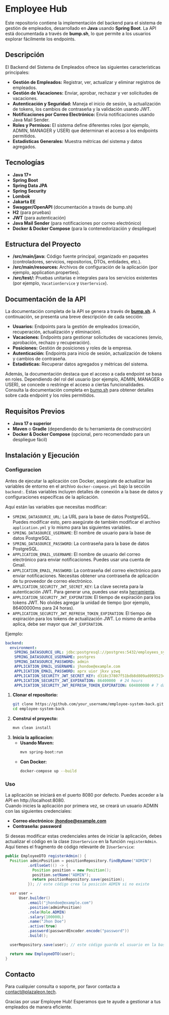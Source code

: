 # Employee Hub
Este repositorio contiene la implementación del backend para el sistema de gestión de empleados, desarrollado en **Java** usando **Spring Boot**. La API está documentada a través de **bump.sh**, lo que permite a los usuarios explorar fácilmente los endpoints.


## Descripción

El Backend del Sistema de Empleados ofrece las siguientes características principales:
- **Gestión de Empleados:** Registrar, ver, actualizar y eliminar registros de empleados.
- **Gestión de Vacaciones:** Enviar, aprobar, rechazar y ver solicitudes de vacaciones.
- **Autenticación y Seguridad:** Maneja el inicio de sesión, la actualización de tokens, los cambios de contraseña y la validación usando JWT.
- **Notificaciones por Correo Electrónico:** Envía notificaciones usando Java Mail Sender.
- **Roles y Permisos:** El sistema define diferentes roles (por ejemplo, ADMIN, MANAGER y USER) que determinan el acceso a los endpoints permitidos.
- **Estadísticas Generales:** Muestra métricas del sistema y datos agregados.

## Tecnologías

- **Java 17+**
- **Spring Boot**
- **Spring Data JPA**
- **Spring Security**
- **Lombok**
- **Jakarta EE**
- **Swagger/OpenAPI** (documentación a través de bump.sh)
- **H2** (para pruebas)
- **JWT** (para autenticación)
- **Java Mail Sender** (para notificaciones por correo electrónico)
- **Docker & Docker Compose** (para la contenedorización y despliegue)

## Estructura del Proyecto

- **/src/main/java:** Código fuente principal, organizado en paquetes (controladores, servicios, repositorios, DTOs, entidades, etc.).
- **/src/main/resources:** Archivos de configuración de la aplicación (por ejemplo, application.properties).
- **/src/test/:** Pruebas unitarias e integrales para los servicios existentes (por ejemplo, `VacationService` y `UserService`).

## Documentación de la API

La documentación completa de la API se genera a través de **[bump.sh](https://bump.sh/dario-alessandro/doc/employee-hub/)**. A continuación, se presenta una breve descripción de cada sección:

- **Usuarios:** Endpoints para la gestión de empleados (creación, recuperación, actualización y eliminación).
- **Vacaciones:** Endpoints para gestionar solicitudes de vacaciones (envío, aprobación, rechazo y recuperación).
- **Posiciones:** Gestión de posiciones y roles de la empresa.
- **Autenticación:** Endpoints para inicio de sesión, actualización de tokens y cambios de contraseña.
- **Estadísticas:** Recuperar datos agregados y métricas del sistema.

Además, la documentación destaca que el acceso a cada endpoint se basa en roles. Dependiendo del rol del usuario (por ejemplo, ADMIN, MANAGER o USER), se concede o restringe el acceso a ciertas funcionalidades. Consulta la documentación completa en [bump.sh](https://bump.sh/dario-alessandro/doc/employee-hub/) para obtener detalles sobre cada endpoint y los roles permitidos.

## Requisitos Previos

- **Java 17 o superior**
- **Maven** o **Gradle** (dependiendo de tu herramienta de construcción)
- **Docker & Docker Compose** (opcional, pero recomendado para un despliegue fácil)

## Instalación y Ejecución

### Configuracion

Antes de ejecutar la aplicación con Docker, asegúrate de actualizar las variables de entorno en el archivo `docker-compose.yml` bajo la sección `backend:`. Estas variables incluyen detalles de conexión a la base de datos y configuraciones específicas de la aplicación.

Aquí están las variables que necesitas modificar:

- `SPRING_DATASOURCE_URL`: La URL para la base de datos PostgreSQL. Puedes modificar esto, pero asegúrate de también modificar el archivo `application.yml` y lo mismo para las siguientes variables.
- `SPRING_DATASOURCE_USERNAME`: El nombre de usuario para la base de datos PostgreSQL.
- `SPRING_DATASOURCE_PASSWORD`: La contraseña para la base de datos PostgreSQL.
- `APPLICATION_EMAIL_USERNAME`: El nombre de usuario del correo electrónico para enviar notificaciones. Puedes usar una cuenta de Gmail.
- `APPLICATION_EMAIL_PASSWORD`: La contraseña del correo electrónico para enviar notificaciones. Necesitas obtener una contraseña de aplicación de tu proveedor de correo electrónico.
- `APPLICATION_SECURITY_JWT_SECRET_KEY`: La clave secreta para la autenticación JWT. Para generar una, puedes usar esta [herramienta](https://jwtsecret.com/generate).
- `APPLICATION_SECURITY_JWT_EXPIRATION`: El tiempo de expiración para los tokens JWT. No olvides agregar la unidad de tiempo (por ejemplo, 86400000ms para 24 horas).
- `APPLICATION_SECURITY_JWT_REFRESH_TOKEN_EXPIRATION`: El tiempo de expiración para los tokens de actualización JWT. Lo mismo de arriba aplica, debe ser mayor que `JWT_EXPIRATION`.

Ejemplo:
```yaml
backend:
  environment:
    SPRING_DATASOURCE_URL: jdbc:postgresql://postgres:5432/employees_system
    SPRING_DATASOURCE_USERNAME: postgres
    SPRING_DATASOURCE_PASSWORD: admin
    APPLICATION_EMAIL_USERNAME: jhondoe@example.com
    APPLICATION_EMAIL_PASSWORD: aprx uior jkxv yzwq
    APPLICATION_SECURITY_JWT_SECRET_KEY: d318c37807f51bdb8d809ad09952347af028e59cbed15d6727c1fa1744c2e3c3 Don't use this one, generate your own
    APPLICATION_SECURITY_JWT_EXPIRATION: 86400000  # 24 hours
    APPLICATION_SECURITY_JWT_REFRESH_TOKEN_EXPIRATION: 604800000 # 7 days
```

1. **Clonar el repositorio:**
   ```bash
   git clone https://github.com/your_username/employee-system-back.git
   cd employee-system-back

2. **Construi el proyecto:**
   ```bash
   mvn clean install

3. **Inicia la aplicacion:**
    - **Usando Maven:**
      ```bash
      mvn spring-boot:run

    - **Con Docker:**
        ```bash
        docker-compose up --build

### Uso

La aplicación se iniciará en el puerto 8080 por defecto. Puedes acceder a la API en http://localhost:8080.  
Cuando inicies la aplicación por primera vez, se creará un usuario ADMIN con las siguientes credenciales:

- **Correo electrónico: jhondoe@example.com**
- **Contraseña: password**

Si deseas modificar estas credenciales antes de iniciar la aplicación, debes actualizar el código en la clase `IUserService` en la función `registerAdmin`. Aquí tienes el fragmento de código relevante de `IUserService`:

```java
public EmployeeDTO registerAdmin() {
  Position adminPosition = positionRepository.findByName("ADMIN")
          .orElseGet(() -> {
            Position position = new Position();
            position.setName("ADMIN");
            return positionRepository.save(position);
          }); // este código crea la posición ADMIN si no existe

  var user =
      User.builder()
          .email("jhondoe@example.com")
          .position(adminPosition)
          .role(Role.ADMIN)
          .salary(100000L)
          .name("Jhon Doe")
          .active(true)
          .password(passwordEncoder.encode("password"))
          .build();

  userRepository.save(user); // este código guarda el usuario en la base de datos

  return new EmployeeDTO(user);
}
```

## Contacto

Para cualquier consulta o soporte, por favor contacta a [contact@plazaleon.tech](mailto:contact@plazaleon.tech).

Gracias por usar Employee Hub! Esperamos que te ayude a gestionar a tus empleados de manera eficiente.